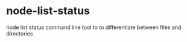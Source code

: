 # node-list-status
node list status command line tool to to differentiate between files and directories
